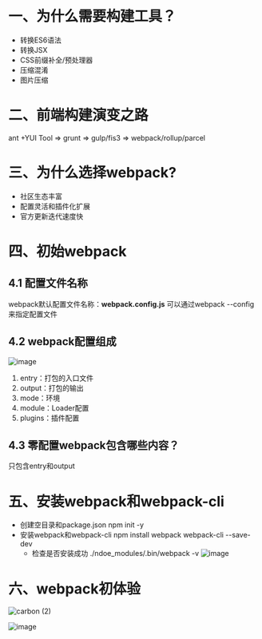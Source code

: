 # 一、为什么需要构建工具？
 - 转换ES6语法
 - 转换JSX
 - CSS前缀补全/预处理器
 - 压缩混淆
 - 图片压缩

# 二、前端构建演变之路
 ant +YUI Tool => grunt => gulp/fis3 => webpack/rollup/parcel

# 三、为什么选择webpack?

- 社区生态丰富
- 配置灵活和插件化扩展
- 官方更新迭代速度快

# 四、初始webpack

## 4.1 配置文件名称
webpack默认配置文件名称：**webpack.config.js**
可以通过webpack --config来指定配置文件

## 4.2 webpack配置组成

![image](https://user-images.githubusercontent.com/72426886/132117200-6c899c9b-f2ed-4e5d-9d68-f990893a3abc.png)

1. entry：打包的入口文件
2. output：打包的输出
3. mode：环境
4. module：Loader配置
5. plugins：插件配置
## 4.3 零配置webpack包含哪些内容？
只包含entry和output

# 五、安装webpack和webpack-cli
- 创建空目录和package.json
  npm init -y
- 安装webpack和webpack-cli
  npm install webpack webpack-cli --save-dev
  - 检查是否安装成功
    ./ndoe_modules/.bin/webpack -v
![image](https://user-images.githubusercontent.com/72426886/132117647-a9434157-c6ca-44ca-b25f-e5a731d96b2f.png)
# 六、webpack初体验
![carbon (2)](https://user-images.githubusercontent.com/72426886/132118067-7e1a1e36-f9b4-415e-b812-e564cafa7b5f.png)

![image](https://user-images.githubusercontent.com/72426886/132118341-c6f9bc20-5972-41e2-b362-4b36ebb45ced.png)

